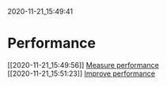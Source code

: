 2020-11-21_15:49:41

# Performance

[[2020-11-21_15:49:56]] [Measure performance](./Measure%20performance.md)  
[[2020-11-21_15:51:23]] [Improve performance](./Improve%20performance.md)  